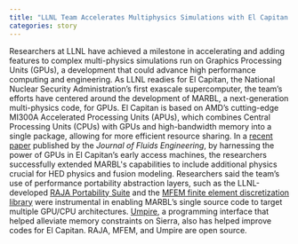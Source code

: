 ```yaml
---
title: "LLNL Team Accelerates Multiphysics Simulations with El Capitan Predecessor Systems"
categories: story
---
```


Researchers at LLNL have achieved a milestone in accelerating and adding features to complex multi-physics simulations run on Graphics Processing Units (GPUs), a development that could advance high performance computing and engineering. As LLNL readies for El Capitan, the National Nuclear Security Administration’s first exascale supercomputer, the team’s efforts have centered around the development of MARBL, a next-generation multi-physics code, for GPUs. El Capitan is based on AMD’s cutting-edge MI300A Accelerated Processing Units (APUs), which combines Central Processing Units (CPUs) with GPUs and high-bandwidth memory into a single package, allowing for more efficient resource sharing. In a [recent paper](https://asmedigitalcollection.asme.org/fluidsengineering/article/doi/10.1115/1.4064493/1194096) published by the _Journal of Fluids Engineering_, by harnessing the power of GPUs in El Capitan’s early access machines, the researchers successfully extended MARBL's capabilities to include additional physics crucial for HED physics and fusion modeling. Researchers said the team’s use of performance portability abstraction layers, such as the LLNL-developed [RAJA Portability Suite](https://github.com/LLNL/RAJA) and the [MFEM finite element discretization library](https://mfem.org/) were instrumental in enabling MARBL’s single source code to target multiple GPU/CPU architectures. [Umpire](https://github.com/llnl/umpire), a programming interface that helped alleviate memory constraints on Sierra, also has helped improve codes for El Capitan. RAJA, MFEM, and Umpire are open source.
